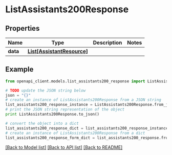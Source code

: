 # ListAssistants200Response


## Properties
Name | Type | Description | Notes
------------ | ------------- | ------------- | -------------
**data** | [**List[AssistantResource]**](AssistantResource.md) |  | 

## Example

```python
from openapi_client.models.list_assistants200_response import ListAssistants200Response

# TODO update the JSON string below
json = "{}"
# create an instance of ListAssistants200Response from a JSON string
list_assistants200_response_instance = ListAssistants200Response.from_json(json)
# print the JSON string representation of the object
print ListAssistants200Response.to_json()

# convert the object into a dict
list_assistants200_response_dict = list_assistants200_response_instance.to_dict()
# create an instance of ListAssistants200Response from a dict
list_assistants200_response_form_dict = list_assistants200_response.from_dict(list_assistants200_response_dict)
```
[[Back to Model list]](../README.md#documentation-for-models) [[Back to API list]](../README.md#documentation-for-api-endpoints) [[Back to README]](../README.md)


